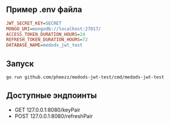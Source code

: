 ## Пример .env файла
```ini
JWT_SECRET_KEY=SECRET
MONGO_URI=mongodb://localhost:27017/
ACCESS_TOKEN_DURATION_HOURS=24
REFRESH_TOKEN_DURATION_HOURS=72
DATABASE_NAME=medods_jwt_test
```

## Запуск

```bash
go run github.com/pheezz/medods-jwt-test/cmd/medods-jwt-test
```

## Доступные эндпоинты

- GET 127.0.0.1:8080/keyPair
- POST 127.0.0.1:8080/refreshPair